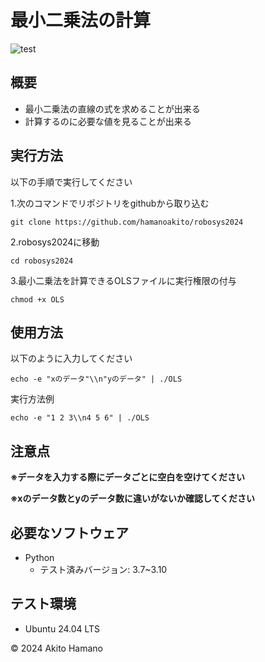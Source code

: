 # 最小二乗法の計算
![test](https://github.com/hamanoakito/robosys2024/actions/workflows/test.yml/badge.svg)


## 概要
- 最小二乗法の直線の式を求めることが出来る
- 計算するのに必要な値を見ることが出来る


## 実行方法
以下の手順で実行してください


1.次のコマンドでリポジトリをgithubから取り込む
 ```
 git clone https://github.com/hamanoakito/robosys2024
 ```

2.robosys2024に移動
 ```
 cd robosys2024
 ```

3.最小二乗法を計算できるOLSファイルに実行権限の付与
 ```
 chmod +x OLS
 ```

## 使用方法
以下のように入力してください
 ```
 echo -e "xのデータ"\\n"yのデータ" | ./OLS
 ```


実行方法例
 ```
 echo -e "1 2 3\\n4 5 6" | ./OLS
 ```


## 注意点
**※データを入力する際にデータごとに空白を空けてください**

**※xのデータ数とyのデータ数に違いがないか確認してください**
## 必要なソフトウェア
- Python 
  - テスト済みバージョン: 3.7~3.10

## テスト環境
- Ubuntu 24.04 LTS

© 2024 Akito Hamano
